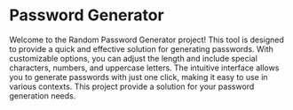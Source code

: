 # Password Generator

Welcome to the Random Password Generator project! This tool is designed to provide a quick and effective solution for generating passwords. With customizable options, you can adjust the length and include special characters, numbers, and uppercase letters. The intuitive interface allows you to generate passwords with just one click, making it easy to use in various contexts. This project provide a solution for your password generation needs.

